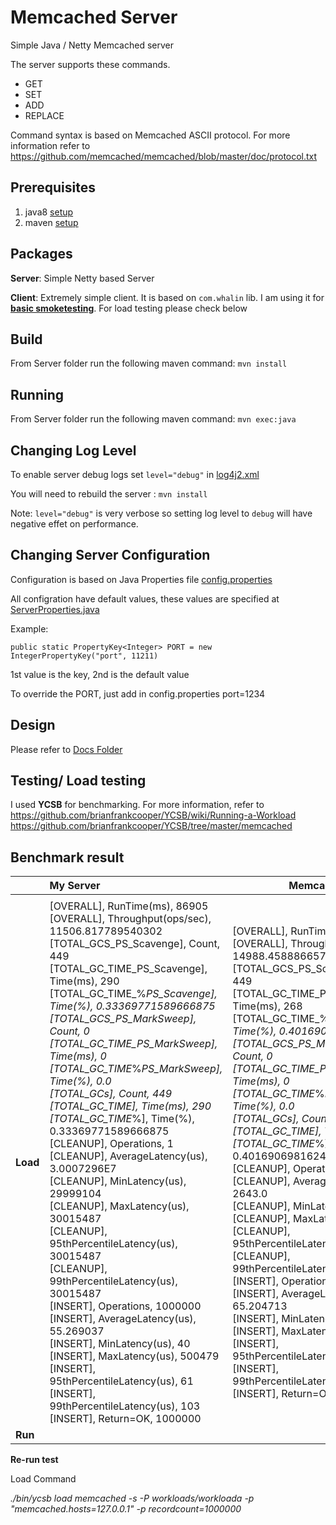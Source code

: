 # Memcached Server
Simple Java / Netty Memcached server


The server supports these commands. 
* GET 
* SET 
* ADD
* REPLACE

Command syntax is based on Memcached ASCII protocol. For more information refer to https://github.com/memcached/memcached/blob/master/doc/protocol.txt

## Prerequisites

1. java8 [setup](https://www.oracle.com/java/technologies/javase-jre8-downloads.html)
2. maven [setup](https://maven.apache.org/install.html)

## Packages

**Server**: Simple Netty based Server

**Client**: Extremely simple client. It is based on `com.whalin` lib. I am using it for <u>**basic smoketesting**</u>. For load testing please check below

## Build 

From Server folder run the following maven command: `mvn install`

## Running 

From Server folder run the following maven command: `mvn exec:java`

## Changing Log Level
To enable server debug logs set `level="debug"` in [log4j2.xml](./Server/src/main/resources/log4j2.xml)

You will need to rebuild the server : `mvn install`

Note: `level="debug"` is very verbose so setting log level to `debug` will have negative effet on performance.

## Changing Server Configuration

Configuration is based on Java Properties file [config.properties](./Server/src/main/resources/config.properties)

All configration have default values, these values are specified at [ServerProperties.java](./Server/src/main/java/protocol/ServerProperties.java) 

Example: 

`public static PropertyKey<Integer> PORT = new IntegerPropertyKey("port", 11211)`

1st value is the key, 2nd is the default value

To override the PORT, just add in config.properties port=1234

## Design 

Please refer to [Docs Folder](./Server/docs)

## Testing/ Load testing

I used **YCSB** for benchmarking. For more information, refer to  
https://github.com/brianfrankcooper/YCSB/wiki/Running-a-Workload
https://github.com/brianfrankcooper/YCSB/tree/master/memcached

## Benchmark result

|          | My Server                                                    | Memcached                                                    |
| :------- | :----------------------------------------------------------- | ------------------------------------------------------------ |
|          |                                                              |                                                              |
| **Load** | [OVERALL], RunTime(ms), 86905<br/>[OVERALL], Throughput(ops/sec), 11506.817789540302<br/>[TOTAL_GCS_PS_Scavenge], Count, 449<br/>[TOTAL_GC_TIME_PS_Scavenge], Time(ms), 290<br/>[TOTAL_GC_TIME_%_PS_Scavenge], Time(%), 0.33369771589666875<br/>[TOTAL_GCS_PS_MarkSweep], Count, 0<br/>[TOTAL_GC_TIME_PS_MarkSweep], Time(ms), 0<br/>[TOTAL_GC_TIME_%_PS_MarkSweep], Time(%), 0.0<br/>[TOTAL_GCs], Count, 449<br/>[TOTAL_GC_TIME], Time(ms), 290<br/>[TOTAL_GC_TIME_%], Time(%), 0.33369771589666875<br/>[CLEANUP], Operations, 1<br/>[CLEANUP], AverageLatency(us), 3.0007296E7<br/>[CLEANUP], MinLatency(us), 29999104<br/>[CLEANUP], MaxLatency(us), 30015487<br/>[CLEANUP], 95thPercentileLatency(us), 30015487<br/>[CLEANUP], 99thPercentileLatency(us), 30015487<br/>[INSERT], Operations, 1000000<br/>[INSERT], AverageLatency(us), 55.269037<br/>[INSERT], MinLatency(us), 40<br/>[INSERT], MaxLatency(us), 500479<br/>[INSERT], 95thPercentileLatency(us), 61<br/>[INSERT], 99thPercentileLatency(us), 103<br/>[INSERT], Return=OK, 1000000 | [OVERALL], RunTime(ms), 66718<br/>[OVERALL], Throughput(ops/sec), 14988.458886657274<br/>[TOTAL_GCS_PS_Scavenge], Count, 449<br/>[TOTAL_GC_TIME_PS_Scavenge], Time(ms), 268<br/>[TOTAL_GC_TIME_%_PS_Scavenge], Time(%), 0.401690698162415<br/>[TOTAL_GCS_PS_MarkSweep], Count, 0<br/>[TOTAL_GC_TIME_PS_MarkSweep], Time(ms), 0<br/>[TOTAL_GC_TIME_%_PS_MarkSweep], Time(%), 0.0<br/>[TOTAL_GCs], Count, 449<br/>[TOTAL_GC_TIME], Time(ms), 268<br/>[TOTAL_GC_TIME_%], Time(%), 0.401690698162415<br/>[CLEANUP], Operations, 1<br/>[CLEANUP], AverageLatency(us), 2643.0<br/>[CLEANUP], MinLatency(us), 2642<br/>[CLEANUP], MaxLatency(us), 2643<br/>[CLEANUP], 95thPercentileLatency(us), 2643<br/>[CLEANUP], 99thPercentileLatency(us), 2643<br/>[INSERT], Operations, 1000000<br/>[INSERT], AverageLatency(us), 65.204713<br/>[INSERT], MinLatency(us), 42<br/>[INSERT], MaxLatency(us), 103167<br/>[INSERT], 95thPercentileLatency(us), 90<br/>[INSERT], 99thPercentileLatency(us), 138<br/>[INSERT], Return=OK, 1000000 |
| **Run**  |                                                              |                                                              |

**Re-run test** 

Load Command

*./bin/ycsb load memcached -s -P workloads/workloada -p "memcached.hosts=127.0.0.1" -p recordcount=1000000* 
